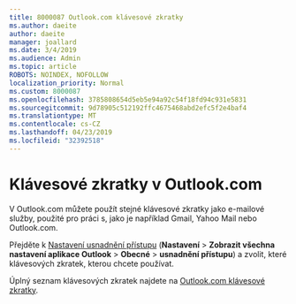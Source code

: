 ```yaml
---
title: 8000087 Outlook.com klávesové zkratky
ms.author: daeite
author: daeite
manager: joallard
ms.date: 3/4/2019
ms.audience: Admin
ms.topic: article
ROBOTS: NOINDEX, NOFOLLOW
localization_priority: Normal
ms.custom: 8000087
ms.openlocfilehash: 3785808654d5eb5e94a92c54f18fd94c931e5831
ms.sourcegitcommit: 9d78905c512192ffc4675468abd2efc5f2e4baf4
ms.translationtype: MT
ms.contentlocale: cs-CZ
ms.lasthandoff: 04/23/2019
ms.locfileid: "32392518"
---
```

# <a name="keyboard-shortcuts-in-outlookcom"></a>Klávesové zkratky v Outlook.com

V Outlook.com můžete použít stejné klávesové zkratky jako e-mailové služby, použité pro práci s, jako je například Gmail, Yahoo Mail nebo Outlook.com.

Přejděte k [Nastavení usnadnění přístupu](https://go.microsoft.com/fwlink/?linkid=2080840) (**Nastavení** > **Zobrazit všechna nastavení aplikace Outlook** > **Obecné** > **usnadnění přístupu**) a zvolit, které klávesových zkratek, kterou chcete používat.

Úplný seznam klávesových zkratek najdete na [Outlook.com klávesové zkratky](https://support.office.com/article/708d907e-4398-4fc6-9a9a-4fc72bccec16).